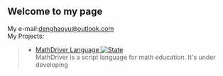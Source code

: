 ## Welcome to my page
My e-mail:denghaoyu@outlook.com <br>
My Projects:<br>
>- <a href="https://denghaoyu.github.io/mathdriver.github.io/">MathDriver Language  </a>[![State](https://img.shields.io/badge/State-Developing-brightgreen.svg)](https://denghaoyu.github.io/mathdriver.github.io/)<br>
>MathDriver is a script language for math education. It's under developing
